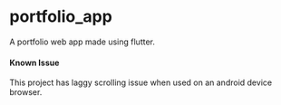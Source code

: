 # portfolio_app

A portfolio web app made using flutter.

#### Known Issue
This project has laggy scrolling issue when used on an android device browser.
